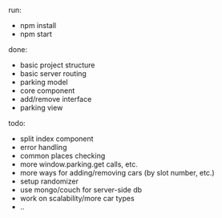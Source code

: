 run:  
- npm install  
- npm start  
  
done:  
- basic project structure  
- basic server routing  
- parking model  
- core component  
- add/remove interface  
- parking view  
  
todo:
- split index component  
- error handling  
- common places checking  
- more window.parking.get calls, etc.   
- more ways for adding/removing cars (by slot number, etc.)  
- setup randomizer  
- use mongo/couch for server-side db  
- work on scalability/more car types  
- ..  
